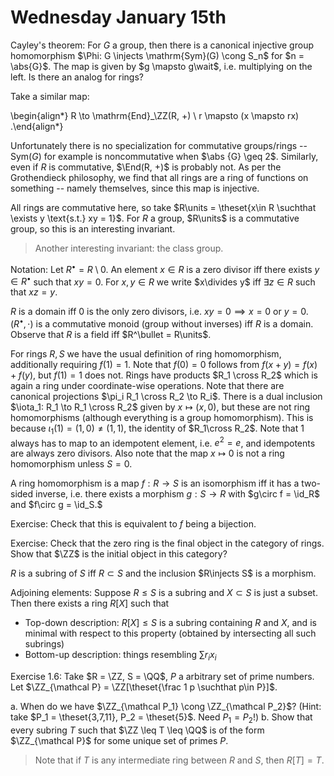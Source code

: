 # Wednesday January 15th

Cayley's theorem: For $G$ a group, then there is a canonical injective group homomorphism $\Phi: G \injects \mathrm{Sym}(G) \cong S_n$ for $n = \abs{G}$.
The map is given by $g \mapsto g\wait$, i.e. multiplying on the left.
Is there an analog for rings?

Take a similar map:

\begin{align*}
R \to \mathrm{End}_\ZZ(R, +) \\
r \mapsto (x \mapsto rx)
.\end{align*}

Unfortunately there is no specialization for commutative groups/rings -- $\mathrm{Sym}(G)$ for example is noncommutative when $\abs {G} \geq 2$.
Similarly, even if $R$ is commutative, $\End(R, +)$ is probably not.
As per the Grothendieck philosophy, we find that all rings are a ring of functions on something -- namely themselves, since this map is injective.

All rings are commutative here, so take $R\units = \theset{x\in R \suchthat \exists y \text{s.t.} xy = 1}$.
For $R$ a group, $R\units$ is a commutative group, so this is an interesting invariant.

> Another interesting invariant: the class group.

Notation: 
Let $R^\bullet = R\setminus{0}$.
An element $x\in R$ is a zero divisor iff there exists $y\in R^\bullet$ such that $xy = 0$.
For $x,y\in R$ we write $x\divides y$ iff $\exists z\in R$ such that $xz = y$.

$R$ is a domain iff $0$ is the only zero divisors, i.e. $xy = 0 \implies x = 0$ or $y=0$.
$(R^\bullet, \cdot)$ is a commutative monoid (group without inverses) iff $R$ is a domain.
Observe that $R$ is a field iff $R^\bullet = R\units$.

For rings $R, S$ we have the usual definition of ring homomorphism, additionally requiring $f(1) = 1$.
Note that $f(0) = 0$ follows from $f(x+y) = f(x) + f(y)$, but $f(1) = 1$ does not.
Rings have products $R_1 \cross R_2$ which is again a ring under coordinate-wise operations.
Note that there are canonical projections $\pi_i R_1 \cross R_2 \to R_i$.
There is a dual inclusion $\iota_1: R_1 \to R_1 \cross R_2$ given by $x \mapsto (x, 0)$, but these are not ring homomorphisms (although everything is a group homomorphism).
This is because $\iota_1(1) = (1, 0) \neq (1, 1)$, the identity of $R_1\cross R_2$.
Note that 1 always has to map to an idempotent element, i.e. $e^2 = e$, and idempotents are always zero divisors.
Also note that the map $x\mapsto 0$ is not a ring homomorphism unless $S = 0$.

A ring homomorphism is a map $f: R \to S$ is an isomorphism iff it has a two-sided inverse, i.e. there exists a morphism $g: S \to R$ with $g\circ f = \id_R$ and $f\circ g = \id_S.$

Exercise:
Check that this is equivalent to $f$ being a bijection.

Exercise:
Check that the zero ring is the final object in the category of rings.
Show that $\ZZ$ is the initial object in this category?

$R$ is a subring of $S$ iff $R \subset S$ and the inclusion $R\injects S$ is a morphism.

Adjoining elements:
Suppose $R\leq S$ is a subring and $X \subset S$ is just a subset.
Then there exists a ring $R[X]$ such that

- Top-down description: $R[X] \leq S$ is a subring containing $R$ and $X$, and is minimal with respect to this property (obtained by intersecting all such subrings)
- Bottom-up description: things resembling $\sum r_i x_i$

Exercise 1.6:
Take $R = \ZZ, S = \QQ$, $P$ a arbitrary set of prime numbers.
Let $\ZZ_{\mathcal P} = \ZZ[\theset{\frac 1 p \suchthat p\in P}]$.

a. When do we have $\ZZ_{\mathcal P_1} \cong \ZZ_{\mathcal P_2}$? (Hint: take $P_1 = \theset{3,7,11}, P_2 = \theset{5}$. Need $P_1 = P_2$!)
b. Show that every subring $T$ such that $\ZZ \leq T \leq \QQ$ is of the form $\ZZ_{\mathcal P}$ for some unique set of primes $P$.

> Note that if $T$ is any intermediate ring between $R$ and $S$, then $R[T] = T$.


